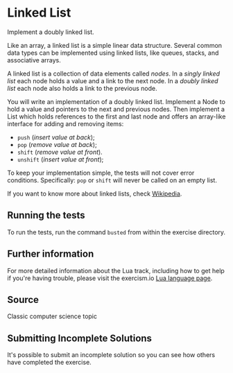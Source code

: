 # Linked List

Implement a doubly linked list.

Like an array, a linked list is a simple linear data structure. Several
common data types can be implemented using linked lists, like queues,
stacks, and associative arrays.

A linked list is a collection of data elements called *nodes*. In a
*singly linked list* each node holds a value and a link to the next node.
In a *doubly linked list* each node also holds a link to the previous
node.

You will write an implementation of a doubly linked list. Implement a
Node to hold a value and pointers to the next and previous nodes. Then
implement a List which holds references to the first and last node and
offers an array-like interface for adding and removing items:

* `push` (*insert value at back*);
* `pop` (*remove value at back*);
* `shift` (*remove value at front*).
* `unshift` (*insert value at front*);

To keep your implementation simple, the tests will not cover error
conditions. Specifically: `pop` or `shift` will never be called on an
empty list.

If you want to know more about linked lists, check [Wikipedia](https://en.wikipedia.org/wiki/Linked_list).

## Running the tests

To run the tests, run the command `busted` from within the exercise directory.

## Further information

For more detailed information about the Lua track, including how to get help if
you're having trouble, please visit the exercism.io [Lua language page](http://exercism.io/languages/lua/about).

## Source

Classic computer science topic

## Submitting Incomplete Solutions
It's possible to submit an incomplete solution so you can see how others have completed the exercise.
